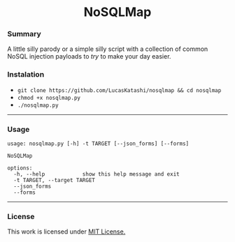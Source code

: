 <p align="center">
<h1 align="center"><b>NoSQLMap</b></h1>

### Summary

A little silly parody or a simple silly script with a collection of common NoSQL injection payloads to _try_ to make your day easier.

### Instalation

- `git clone https://github.com/LucasKatashi/nosqlmap && cd nosqlmap`
- `chmod +x nosqlmap.py`
- `./nosqlmap.py`

---

### Usage

```
usage: nosqlmap.py [-h] -t TARGET [--json_forms] [--forms]

NoSQLMap

options:
  -h, --help            show this help message and exit
  -t TARGET, --target TARGET
  --json_forms
  --forms
```

---

### License

This work is licensed under [MIT License.](/LICENSE.md)
